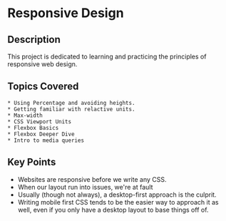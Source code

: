 # Responsive Design

## Description

This project is dedicated to learning and practicing the principles of responsive web design. 

## Topics Covered

```
* Using Percentage and avoiding heights.
* Getting familiar with relactive units.
* Max-width
* CSS Viewport Units
* Flexbox Basics
* Flexbox Deeper Dive
* Intro to media queries
```

## Key Points

- Websites are  responsive before we write any CSS.
- When our layout run into issues, we're at fault
- Usually (though not always), a desktop-first approach is the culprit.
- Writing mobile first CSS tends to be the easier way to approach it as well, even if you only have a desktop layout to base things off of.